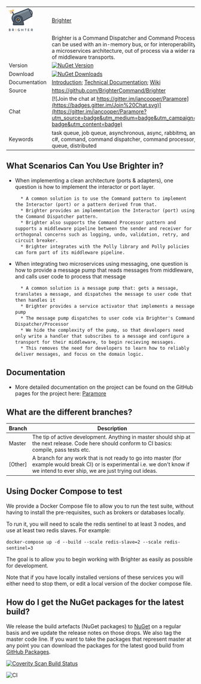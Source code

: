 | | |
| ------------- | ------------- |
|![canon](https://raw.githubusercontent.com/BrighterCommand/Brighter/master/images/brightercanon-nuget.png) |[Brighter](https://github.com/BrighterCommand/Brighter)|
||Brighter is a Command Dispatcher and Command Processor.It can be used with an in-memory bus, or for interoperability in a microservices architecture, out of process via a wider range of middleware transports. |
| Version  | [![NuGet Version](http://img.shields.io/nuget/v/paramore.brighter.svg)](https://www.nuget.org/packages/paramore.brighter/)  |
| Download | [![NuGet Downloads](http://img.shields.io/nuget/dt/paramore.brighter.svg)](https://www.nuget.org/packages/Paramore.Brighter/) |
| Documentation  |  [Introduction](https://www.goparamore.io); [Technical Documentation](https://paramore.readthedocs.io); [Wiki](https://github.com/BrighterCommand/Brighter/wiki)  |
| Source  |https://github.com/BrighterCommand/Brighter |
| Chat | [![Join the chat at https://gitter.im/iancooper/Paramore](https://badges.gitter.im/Join%20Chat.svg)](https://gitter.im/iancooper/Paramore?utm_source=badge&utm_medium=badge&utm_campaign=pr-badge&utm_content=badge) |
| Keywords  |task queue, job queue, asynchronous, async, rabbitmq, amqp, c#, command, command dispatcher, command  processor, queue, distributed |

## What Scenarios Can You Use Brighter in?
* When implementing a clean architecture (ports & adapters), one question is how to implement the interactor or port layer.

        * A common solution is to use the Command pattern to implement the Interactor (port) or a pattern derived from that.
        * Brighter provides an implementation the Interactor (port) using the Command Dispatcher pattern.
        * Brighter also supports the Command Processor pattern and supports a middleware pipeline between the sender and receiver for orthogonal concerns such as logging, undo, validation, retry, and circuit breaker.
        * Brighter integrates with the Polly library and Polly policies can form part of its middleware pipeline.
        
* When integrating two microservices using messaging, one question is how to provide a message pump that reads messages from middleware, and calls user code to process that message

        * A common solution is a message pump that: gets a message, translates a message, and dispatches the message to user code that then handles it 
        * Brighter provides a service activator that implements a message pump
        * The message pump dispatches to user code via Brighter's Command Dispatcher/Processor
        * We hide the complexity of the pump, so that developers need only write a handler that subscribes to a message and configure a transport for their middleware, to begin recieving messages.
        * This removes the need for developers to learn how to reliably deliver messages, and focus on the domain logic.


## Documentation
* More detailed documentation on the project can be found on the GitHub pages for the project here: [Paramore](https://github.com/BrighterCommand/Brighter)


## What are the different branches?

| Branch        | Description   |
| ------------- | ------------- |
| Master | The tip of active development. Anything in master should ship at the next release. Code here should conform to CI basics: compile, pass tests etc.  |
| [Other]  | A branch for any work that is not ready to go into master (for example would break CI) or is experimental i.e. we don't know if we intend to ever ship, we are just trying out ideas. |

## Using Docker Compose to test ##
We provide a Docker Compose file to allow you to run the test suite, without having to install the pre-requisites, such as brokers or databases locally.

To run it, you will need to scale the redis sentinel to at least 3 nodes, and use at least two redis slaves. For example:

```
docker-compose up -d --build --scale redis-slave=2 --scale redis-sentinel=3
```

The goal is to allow you to begin working with Brighter as easily as possible for development.

Note that if you have locally installed versions of these services you will either need to stop them, or edit a local version of the docker compose file.

## How do I get the NuGet packages for the latest build?
We release the build artefacts (NuGet packages) to [NuGet](http://nuget.org) on a regular basis and we update the release notes on those drops. We also tag the master code line. If you want to take the packages that represent master at any point you can download the packages for the latest good build from [GitHub Packages](https://nuget.pkg.github.com/).

<a href="https://scan.coverity.com/projects/2900">
  <img alt="Coverity Scan Build Status"
       src="https://scan.coverity.com/projects/2900/badge.svg"/>
</a>

![CI](https://github.com/BrighterCommand/Brighter/workflows/CI/badge.svg)


